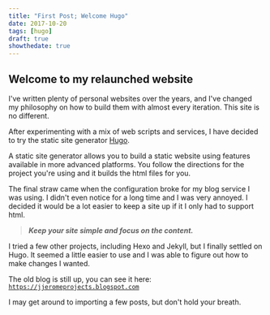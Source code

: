 ```yaml
---
title: "First Post; Welcome Hugo"
date: 2017-10-20
tags: [hugo]
draft: true
showthedate: true
---
```


## Welcome to my relaunched website

I've written plenty of personal websites over the years, and I've changed my philosophy on how to build them with almost every iteration.  This site is no different.

After experimenting with a mix of web scripts and services, I have decided to try the static site generator <a href="https://gohugo.io/" target="_blank">Hugo</a>.

A static site generator allows you to build a static website using features available in more advanced platforms.  You follow the directions for the project you're using and it builds the html files for you.

The final straw came when the configuration broke for my blog service I was using.  I didn't even notice for a long time and I was very annoyed.  I decided it would be a lot easier to keep a site up if it I only had to support html.

>  **_Keep your site simple and focus on the content._**

I tried a few other projects, including Hexo and Jekyll, but I finally settled on Hugo.  It seemed a little easier to use and I was able to figure out how to make changes I wanted.

The old blog is still up, you can see it here:   
<a href="https://jjeromeprojects.blogspot.com/" target="_blank"> `https://jjeromeprojects.blogspot.com`</a>

I may get around to importing a few posts, but don't hold your breath.  
